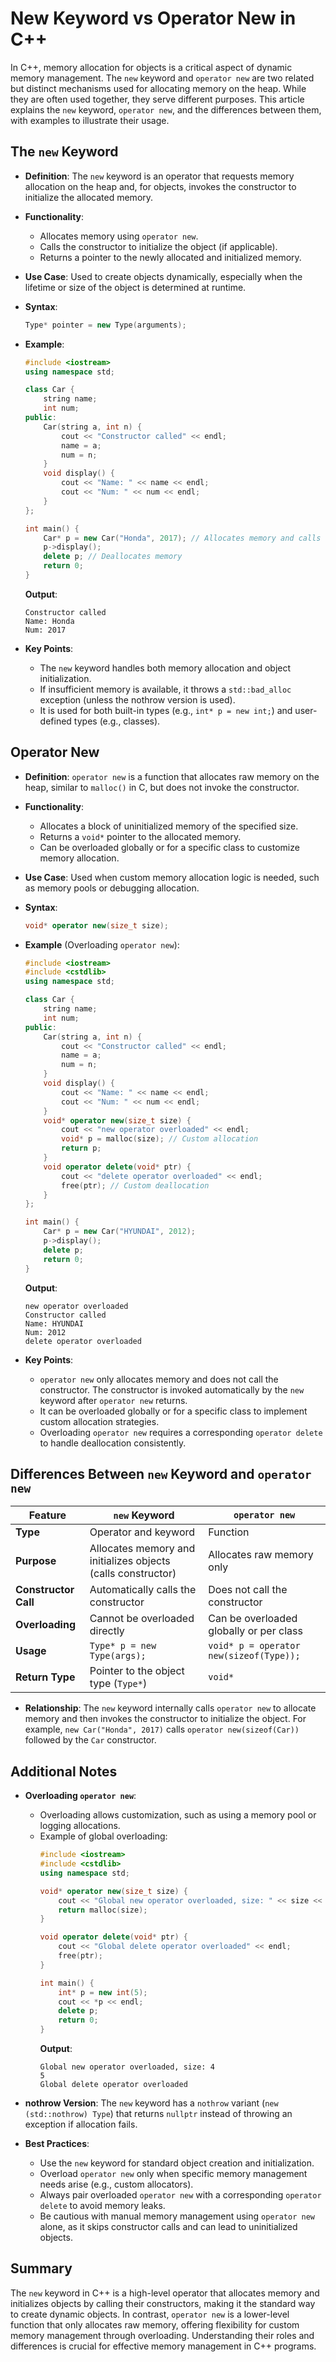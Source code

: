 # New Keyword vs Operator New in C++

In C++, memory allocation for objects is a critical aspect of dynamic memory management. The `new` keyword and `operator new` are two related but distinct mechanisms used for allocating memory on the heap. While they are often used together, they serve different purposes. This article explains the `new` keyword, `operator new`, and the differences between them, with examples to illustrate their usage.

## The `new` Keyword

- **Definition**: The `new` keyword is an operator that requests memory allocation on the heap and, for objects, invokes the constructor to initialize the allocated memory.
- **Functionality**:
  - Allocates memory using `operator new`.
  - Calls the constructor to initialize the object (if applicable).
  - Returns a pointer to the newly allocated and initialized memory.
- **Use Case**: Used to create objects dynamically, especially when the lifetime or size of the object is determined at runtime.
- **Syntax**:
  ```cpp
  Type* pointer = new Type(arguments);
  ```
- **Example**:
  ```cpp
  #include <iostream>
  using namespace std;

  class Car {
      string name;
      int num;
  public:
      Car(string a, int n) {
          cout << "Constructor called" << endl;
          name = a;
          num = n;
      }
      void display() {
          cout << "Name: " << name << endl;
          cout << "Num: " << num << endl;
      }
  };

  int main() {
      Car* p = new Car("Honda", 2017); // Allocates memory and calls constructor
      p->display();
      delete p; // Deallocates memory
      return 0;
  }
  ```
  **Output**:
  ```
  Constructor called
  Name: Honda
  Num: 2017
  ```

- **Key Points**:
  - The `new` keyword handles both memory allocation and object initialization.
  - If insufficient memory is available, it throws a `std::bad_alloc` exception (unless the nothrow version is used).
  - It is used for both built-in types (e.g., `int* p = new int;`) and user-defined types (e.g., classes).

## Operator New

- **Definition**: `operator new` is a function that allocates raw memory on the heap, similar to `malloc()` in C, but does not invoke the constructor.
- **Functionality**:
  - Allocates a block of uninitialized memory of the specified size.
  - Returns a `void*` pointer to the allocated memory.
  - Can be overloaded globally or for a specific class to customize memory allocation.
- **Use Case**: Used when custom memory allocation logic is needed, such as memory pools or debugging allocation.
- **Syntax**:
  ```cpp
  void* operator new(size_t size);
  ```
- **Example** (Overloading `operator new`):
  ```cpp
  #include <iostream>
  #include <cstdlib>
  using namespace std;

  class Car {
      string name;
      int num;
  public:
      Car(string a, int n) {
          cout << "Constructor called" << endl;
          name = a;
          num = n;
      }
      void display() {
          cout << "Name: " << name << endl;
          cout << "Num: " << num << endl;
      }
      void* operator new(size_t size) {
          cout << "new operator overloaded" << endl;
          void* p = malloc(size); // Custom allocation
          return p;
      }
      void operator delete(void* ptr) {
          cout << "delete operator overloaded" << endl;
          free(ptr); // Custom deallocation
      }
  };

  int main() {
      Car* p = new Car("HYUNDAI", 2012);
      p->display();
      delete p;
      return 0;
  }
  ```
  **Output**:
  ```
  new operator overloaded
  Constructor called
  Name: HYUNDAI
  Num: 2012
  delete operator overloaded
  ```

- **Key Points**:
  - `operator new` only allocates memory and does not call the constructor. The constructor is invoked automatically by the `new` keyword after `operator new` returns.
  - It can be overloaded globally or for a specific class to implement custom allocation strategies.
  - Overloading `operator new` requires a corresponding `operator delete` to handle deallocation consistently.

## Differences Between `new` Keyword and `operator new`

| Feature | `new` Keyword | `operator new` |
|---------|---------------|----------------|
| **Type** | Operator and keyword | Function |
| **Purpose** | Allocates memory and initializes objects (calls constructor) | Allocates raw memory only |
| **Constructor Call** | Automatically calls the constructor | Does not call the constructor |
| **Overloading** | Cannot be overloaded directly | Can be overloaded globally or per class |
| **Usage** | `Type* p = new Type(args);` | `void* p = operator new(sizeof(Type));` |
| **Return Type** | Pointer to the object type (`Type*`) | `void*` |

- **Relationship**: The `new` keyword internally calls `operator new` to allocate memory and then invokes the constructor to initialize the object. For example, `new Car("Honda", 2017)` calls `operator new(sizeof(Car))` followed by the `Car` constructor.

## Additional Notes
- **Overloading `operator new`**:
  - Overloading allows customization, such as using a memory pool or logging allocations.
  - Example of global overloading:
    ```cpp
    #include <iostream>
    #include <cstdlib>
    using namespace std;

    void* operator new(size_t size) {
        cout << "Global new operator overloaded, size: " << size << endl;
        return malloc(size);
    }

    void operator delete(void* ptr) {
        cout << "Global delete operator overloaded" << endl;
        free(ptr);
    }

    int main() {
        int* p = new int(5);
        cout << *p << endl;
        delete p;
        return 0;
    }
    ```
    **Output**:
    ```
    Global new operator overloaded, size: 4
    5
    Global delete operator overloaded
    ```

- **nothrow Version**: The `new` keyword has a `nothrow` variant (`new (std::nothrow) Type`) that returns `nullptr` instead of throwing an exception if allocation fails.
- **Best Practices**:
  - Use the `new` keyword for standard object creation and initialization.
  - Overload `operator new` only when specific memory management needs arise (e.g., custom allocators).
  - Always pair overloaded `operator new` with a corresponding `operator delete` to avoid memory leaks.
  - Be cautious with manual memory management using `operator new` alone, as it skips constructor calls and can lead to uninitialized objects.

## Summary
The `new` keyword in C++ is a high-level operator that allocates memory and initializes objects by calling their constructors, making it the standard way to create dynamic objects. In contrast, `operator new` is a lower-level function that only allocates raw memory, offering flexibility for custom memory management through overloading. Understanding their roles and differences is crucial for effective memory management in C++ programs.